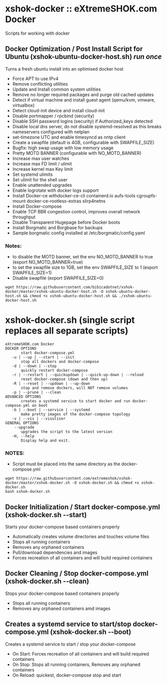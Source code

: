 # xshok-docker :: eXtremeSHOK.com Docker

Scripts for working with docker

## Docker Optimization / Post Install Script for Ubuntu (xshok-ubuntu-docker-host.sh) *run once*
Turns a fresh ubuntu install into an optimised docker host
* Force APT to use IPv4
* Remove conflicting utilities
* Update and Install common system utilities
* Remove no longer required packages and purge old cached updates
* Detect if virtual machine and install guest agent (qemu/kvm, vmware, virtualbox)
* Detect cloud-init device and install cloud-init
* Disable portmapper / rpcbind (security)
* Disable SSH password logins (security) if Authorized_keys detected
* Disable local dns server, do not disable systemd-resolved as this breaks nameservers configured with netplan
* set-timezone UTC and enable timesyncd as nntp client
* Create a swapfile (default is 4GB, configurable with SWAPFILE_SIZE)
* Bugfix: high swap usage with low memory usage
* Pretty MOTD BANNER (configurable with NO_MOTD_BANNER)
* Increase max user watches
* Increase max FD limit / ulimit
* Increase kernel max Key limit
* Set systemd ulimits
* Set ulimit for the shell user
* Enable unattended upgrades
* Enable logrotate with docker logs support
* Install Docker-ce withdocker-ce-cli containerd.io aufs-tools cgroupfs-mount docker-ce-rootless-extras slirp4netns
* Install Docker-compose
* Enable TCP BBR congestion control, improves overall network throughput
* Disable Transparent Hugepage before Docker boots
* Install Borgmatic and Borgbase for backups
* Sample borgmatic config installed at /etc/borgmatic/config.yaml

### Notes:
* to disable the MOTD banner, set the env NO_MOTD_BANNER to true (export NO_MOTD_BANNER=true)
* to set the swapfile size to 1GB, set the env SWAPFILE_SIZE to 1 (export SWAPFILE_SIZE=1)
* Disable swapfile (export SWAPFILE_SIZE=0)
```
wget https://raw.githubusercontent.com/bibicadotnet/xshok-docker/master/xshok-ubuntu-docker-host.sh -O xshok-ubuntu-docker-host.sh && chmod +x xshok-ubuntu-docker-host.sh && ./xshok-ubuntu-docker-host.sh
```

# xshok-docker.sh  (single script replaces all separate scripts)
```
eXtremeSHOK.com Docker
DOCKER OPTIONS
       start docker-compose.yml
   -u | --up | --start | --init
       stop all dockers and docker-compose
   -d | --down | --stop
       quickly restart docker-compose
   -r | --restart | --quickupdown | --quick-up-down | --reload
       reset docker-compose (down and then up)
   -R | --reset | --updown | --up-down
       stop and remove dockers, will NOT remove volumes
   -p | --prune | --clean
ADVANCED OPTIONS
       creates a systemd service to start docker and run docker-compose.yml on boot
   -b | --boot | --service | --systemd
       make pretty images of the docker-compose topology
   -v | --vis | --visuliser
GENERAL OPTIONS
    --upgrade
       upgrades the script to the latest version
   -H, --help
       Display help and exit.
```
### NOTES:
*  Script must be placed into the same directory as the docker-compose.yml
```
wget https://raw.githubusercontent.com/extremeshok/xshok-docker/master/xshok-docker.sh -O xshok-docker.sh && chmod +x xshok-docker.sh
bash xshok-docker.sh
```
## Docker Initialization / Start docker-compose.yml (xshok-docker.sh --start)
Starts your docker-compose based containers properly
* Automatically creates volume directories and touches volume files
* Stops all running containers
* Removes any orphaned containers
* Pull/download dependencies and images
* Forces recreation of all containers and will build required containers

## Docker Cleaning / Stop docker-compose.yml (xshok-docker.sh --clean)
Stops your docker-compose based containers properly
* Stops all running containers
* Removes any orphaned containers amd images

## Creates a systemd service to start/stop docker-compose.yml  (xshok-docker.sh --boot)
Creates a systemd service to start / stop your docker-compose
* On Start: Forces recreation of all containers and will build required containers
* On Stop: Stops all running containers, Removes any orphaned containers
* On Reload: quickest, docker-compose stop and start
